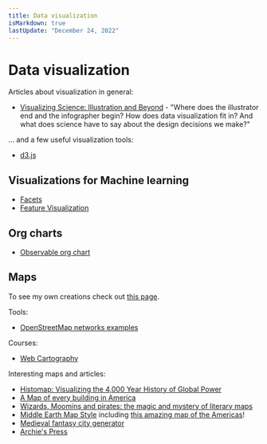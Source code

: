 ```yaml
---
title: Data visualization
isMarkdown: true
lastUpdate: "December 24, 2022"
---
```

# Data visualization

Articles about visualization in general:

- [Visualizing Science: Illustration and Beyond](https://blogs.scientificamerican.com/sa-visual/visualizing-science-illustration-and-beyond/) - "Where does the illustrator end and the infographer begin? How does data visualization fit in? And what does science have to say about the design decisions we make?"

... and a few useful visualization tools:

- [d3.js](https://d3js.org/)

## Visualizations for Machine learning

- [Facets](https://github.com/PAIR-code/facets?utm_source=mybridge&utm_medium=blog&utm_campaign=read_more)
- [Feature Visualization](https://distill.pub/2017/feature-visualization/)

## Org charts

- [Observable org chart](https://observablehq.com/@bumbeishvili/d3-v5-organization-chart)

## Maps

To see my own creations check out [this page](./maps.md).

Tools:

- [OpenStreetMap networks examples](https://github.com/gboeing/osmnx-examples)

Courses:

- [Web Cartography](https://www.edx.org/course/introduction-to-web-cartography-part-1)

Interesting maps and articles:

- [Histomap: Visualizing the 4,000 Year History of Global Power](https://www.visualcapitalist.com/histomap/)
- [A Map of every building in America](https://www.nytimes.com/interactive/2018/10/12/us/map-of-every-building-in-the-united-states.html)
- [Wizards, Moomins and pirates: the magic and mystery of literary maps](https://www.theguardian.com/books/2018/sep/22/wizards-moomins-and-gold-the-magic-and-mysteries-of-maps)
- [Middle Earth Map Style](https://adventuresinmapping.com/2018/09/10/middle-earth-map-style/) including [this amazing map of the Americas](https://adventuresinmapping.com/2018/09/14/lotr-americas/)!
- [Medieval fantasy city generator](https://watabou.itch.io/medieval-fantasy-city-generator)
- [Archie's Press](https://archiespress.com/)